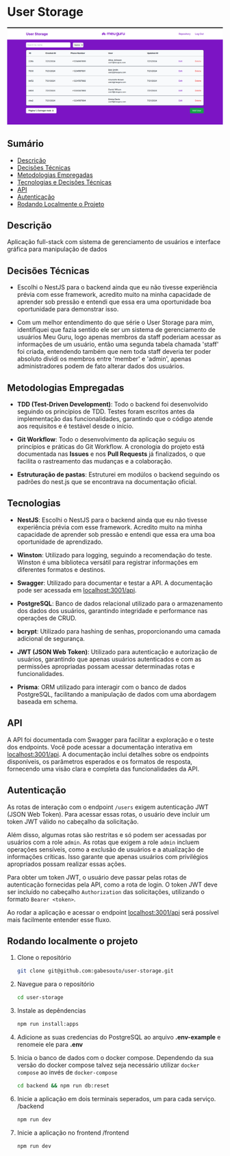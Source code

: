 # User Storage

![User Storage](https://github.com/gabesouto/user-storage/blob/main/Screenshot%20from%202024-07-21%2020-47-20.png)


## Sumário
- [Descrição](#descrição)
- [Decisões Técnicas](#decisões-técnicas)
- [Metodologias Empregadas](#metodologias-empregadas)
- [Tecnologias e Decisões Técnicas](#tecnologias)
- [API](#api)
- [Autenticação](#autenticação)
- [Rodando Localmente o Projeto](#rodando-localmente-o-projeto)

## Descrição

Aplicação full-stack com sistema de gerenciamento de usuários e interface gráfica para manipulação de dados

## Decisões Técnicas
- Escolhi o NestJS para o backend ainda que eu não tivesse experiência prévia com esse framework, acredito muito na minha capacidade de aprender sob pressão e entendi que essa era uma oportunidade boa oportunidade para demonstrar isso.

- Com um melhor entendimento do que série o User Storage para mim, identifiquei que fazia sentido ele ser um sistema de gerenciamento de usuários  Meu Guru, logo apenas membros da staff poderiam acessar as informações de um usuário, então uma segunda tabela chamada 'staff' foi criada, entendendo também que nem toda staff deveria ter poder absoluto dividi os membros entre 'member' e 'admin', apenas administradores podem de fato alterar dados dos usuários.

## Metodologias Empregadas

- **TDD (Test-Driven Development)**: Todo o backend foi desenvolvido seguindo os princípios de TDD. Testes foram escritos antes da implementação das funcionalidades, garantindo que o código atende aos requisitos e é testável desde o início.

- **Git Workflow**: Todo o desenvolvimento da aplicação seguiu os princípios e práticas do Git Workflow. A cronologia do projeto está documentada nas <strong>Issues</strong> e nos <strong>Pull Requests</strong> já finalizados, o que facilita o rastreamento das mudanças e a colaboração.

- **Estruturação de pastas**: Estruturei em modúlos o backend seguindo os padrões do nest.js que se encontrava na documentação oficial.

## Tecnologias 

- **NestJS**: Escolhi o NestJS para o backend ainda que eu não tivesse experiência prévia com esse framework. Acredito muito na minha capacidade de aprender sob pressão e entendi que essa era uma boa oportunidade de aprendizado.

- **Winston**: Utilizado para logging, seguindo a recomendação do teste. Winston é uma biblioteca versátil para registrar informações em diferentes formatos e destinos.

- **Swagger**: Utilizado para documentar e testar a API. A documentação pode ser acessada em [localhost:3001/api](http://localhost:3001/api).

- **PostgreSQL**: Banco de dados relacional utilizado para o armazenamento dos dados dos usuários, garantindo integridade e performance nas operações de CRUD.

- **bcrypt**: Utilizado para hashing de senhas, proporcionando uma camada adicional de segurança.

- **JWT (JSON Web Token)**: Utilizado para autenticação e autorização de usuários, garantindo que apenas usuários autenticados e com as permissões apropriadas possam acessar determinadas rotas e funcionalidades.

- **Prisma**: ORM utilizado para interagir com o banco de dados PostgreSQL, facilitando a manipulação de dados com uma abordagem baseada em schema.




## API

A API foi documentada com Swagger para facilitar a exploração e o teste dos endpoints. Você pode acessar a documentação interativa em [localhost:3001/api](http://localhost:3001/api). A documentação inclui detalhes sobre os endpoints disponíveis, os parâmetros esperados e os formatos de resposta, fornecendo uma visão clara e completa das funcionalidades da API.



## Autenticação

As rotas de interação com o endpoint `/users` exigem autenticação JWT (JSON Web Token). Para acessar essas rotas, o usuário deve incluir um token JWT válido no cabeçalho da solicitação. 

Além disso, algumas rotas são restritas e só podem ser acessadas por usuários com a role `admin`. As rotas que exigem a role `admin` incluem operações sensíveis, como a exclusão de usuários e a atualização de informações críticas. Isso garante que apenas usuários com privilégios apropriados possam realizar essas ações.

Para obter um token JWT, o usuário deve passar pelas rotas de autenticação fornecidas pela API, como a rota de login. O token JWT deve ser incluído no cabeçalho `Authorization` das solicitações, utilizando o formato `Bearer <token>`.

Ao rodar a aplicação e acessar o endpoint [localhost:3001/api](http://localhost:3001/api) será possível mais facilmente entender esse fluxo.

## Rodando localmente o projeto

1. Clone o repositório

    ```bash
   git clone git@github.com:gabesouto/user-storage.git
    ```

2. Navegue para o repositório

    ```bash
    cd user-storage
    ```

3. Instale as depêndencias

    ```bash
    npm run install:apps
    ```
4. Adicione as suas credencias do PostgreSQL ao arquivo <Strong>.env-example</Strong> e renomeie ele para <Strong>.env</Strong>

5. Inicia o banco de dados com o docker compose. Dependendo da sua versão do docker compose talvez seja necessário utilizar `docker compose` ao invés de `docker-compose`

    ```bash
    cd backend && npm run db:reset
    ```

6. Inicie a aplicação em dois terminais seperados, um para cada serviço.
   /backend

    ```bash
    npm run dev
    ```
7. Inicie a aplicação no frontend
  /frontend

    ```bash
    npm run dev
    ```
